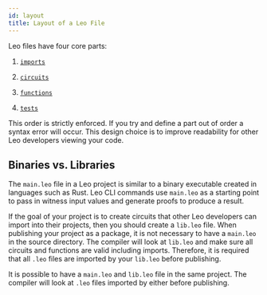 ```yaml
---
id: layout
title: Layout of a Leo File
---
```


Leo files have four core parts:
1. [`imports`](./imports)

2. [`circuits`](./circuits)

3. [`functions`](./functions)

4. [`tests`](./testing)

This order is strictly enforced. If you try and define a part out of order a syntax error will occur.
This design choice is to improve readability for other Leo developers viewing your code.

## Binaries vs. Libraries

The `main.leo` file in a Leo project is similar to a binary executable created in languages such as Rust.
Leo CLI commands use `main.leo` as a starting point to pass in witness input values and generate proofs to produce a result.

If the goal of your project is to create circuits that other Leo developers can import into their projects, 
then you should create a `lib.leo` file. When publishing your project as a package, it is not necessary to have a `main.leo`
in the source directory. The compiler will look at `lib.leo` and make sure all circuits and functions are valid including imports.
Therefore, it is required that all `.leo` files are imported by your `lib.leo` before publishing.

It is possible to have a `main.leo` and `lib.leo` file in the same project. The compiler will look at `.leo` files 
imported by either before publishing.

